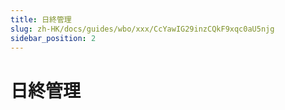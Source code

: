 ```yaml
---
title: 日終管理
slug: zh-HK/docs/guides/wbo/xxx/CcYawIG29inzCQkF9xqc0aU5njg
sidebar_position: 2
---
```



# 日終管理

